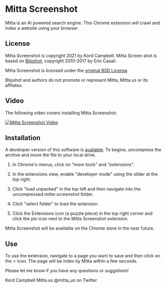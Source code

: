 Mitta Screenshot
================
Mitta is an AI powered search engine. This Chrome extension will crawl and index a website using your browser.

License
-------
Mitta Screenshot is copyright 2021 by Kord Campbell. Mitta Screen shot is based on [Blipshot](https://github.com/folletto/Blipshot), copyright 2010-2017 by Erin Casali. 

Mitta Screenshot is licensed under the [original BSD License](https://github.com/kordless/mitta-screenshot/blob/main/license.txt). 

Blipshot and authors do not promote or represent Mitta, Mitta.us or its affliates.

Video
-----
The following video covers installing Mitta Screenshot:

[![Mitta Screenshot Video](https://img.youtube.com/vi/k1804FaFTdM/0.jpg)](https://www.youtube.com/watch?v=k1804FaFTdM)

Installation
------------
A developer version of this software is [available](https://github.com/kordless/mitta-screenshot/archive/refs/heads/main.zip). To begine, uncompress the archive and move the file to your local drive.

1. In Chrome's menus, click on *"more tools"* and *"extensions"*. 

2. In the extensions view, enable "developer mode" using the slider at the top right.

3. Click "load unpacked" in the top left and then navigate into the uncompressed *mitta-screenshot* folder.

4. Click "select folder" to load the extension. 

5. Click the Extensions icon (a puzzle piece) in the top right corner and click the pin icon next to the Mitta Screenshot extension.

Mitta Screenshot will be available on the Chrome store in the near future.

Use
---
To use the extension, navigate to a page you want to save and then click on the > icon. The page will be index by Mitta within a few seconds.

Please let me know if you have any questions or suggstions!

Kord Campbell
Mitta.us
@mitta_us on Twitter
